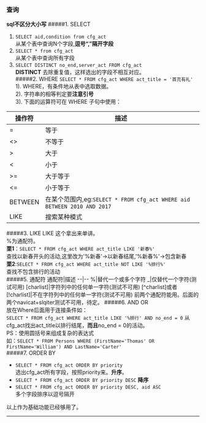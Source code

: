 ### 查询
**sql不区分大小写**
#####1. SELECT 
1. `SELECT aid,condition from cfg_act`  
从某个表中查询N个字段,**逗号“,”隔开字段**  
2. `SELECT * from cfg_act`  
从某个表中查询所有字段
3. `SELECT DISTINCT no_end,server_act FROM cfg_act `  
**DISTINCT** 去除重复值，这样选出的字段不相互对应。  
#####2. WHERE
 `SELECT * FROM cfg_act WHERE act_title = '首充有礼'`  
1). WHERE，有条件地从表中选取数据。  
2). 字符串的相等判定要**注意引号**  
3). 下面的运算符可在 WHERE 子句中使用：

操作符|描述
--|--
=|等于
<>|不等于
>|大于
<|小于
>=|大于等于
<=|小于等于
BETWEEN|在某个范围内,eg:`SELECT * FROM cfg_act WHERE aid BETWEEN 2010 AND 2017`
LIKE|搜索某种模式
#####3. LIKE
LIKE 这个拿出来单讲。  
%为通配符。  
**栗1**：`SELECT * FROM cfg_act WHERE act_title LIKE '新春%'`  
查找以新春开头的活动,这里改为'%新春'->以新春结尾,'%新春%'->包含新春  
**栗2**:`SELECT * FROM cfg_act WHERE act_title NOT LIKE '%排行%'`  
查找不包含排行的活动  
#####5. 通配符
通配符|描述
--|--
%|替代一个或多个字符
_|仅替代一个字符(测试可用)
[charlist]|字符列中的任何单一字符(测试不可用)
[^charlist]或者[!charlist]|不在字符列中的任何单一字符(测试不可用)
前两个通配符能用。后面的两个navicat+slqiter测试不可用，待定。
#####6. AND OR  
放在Where后面用于连接条件如：  
`SELECT * FROM cfg_act WHERE act_title LIKE '%排行' AND no_end = 0`
从cfg_act找出act_title以排行结尾，**而且**no_end = 0的活动。  
PS：使用圆括号来组成复杂的表达式  
如：`SELECT * FROM Persons WHERE (FirstName='Thomas' OR FirstName='William')
AND LastName='Carter'`  
#####7. ORDER BY
* `SELECT * FROM cfg_act ORDER BY priority`  
选出cfg_act所有字段，按照priority来。**升序**。  
* `SELECT * FROM cfg_act ORDER BY priority DESC` **降序**  
* `SELECT * FROM cfg_act ORDER BY priority DESC, aid ASC`  
多个字段排序以逗号隔开  

以上作为基础功能已经够用了。

---